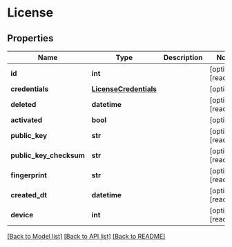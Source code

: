 # License


## Properties
Name | Type | Description | Notes
------------ | ------------- | ------------- | -------------
**id** | **int** |  | [optional] [readonly] 
**credentials** | [**LicenseCredentials**](LicenseCredentials.md) |  | [optional] 
**deleted** | **datetime** |  | [optional] [readonly] 
**activated** | **bool** |  | [optional] 
**public_key** | **str** |  | [optional] [readonly] 
**public_key_checksum** | **str** |  | [optional] [readonly] 
**fingerprint** | **str** |  | [optional] [readonly] 
**created_dt** | **datetime** |  | [optional] [readonly] 
**device** | **int** |  | [optional] [readonly] 

[[Back to Model list]](../README.md#documentation-for-models) [[Back to API list]](../README.md#documentation-for-api-endpoints) [[Back to README]](../README.md)


